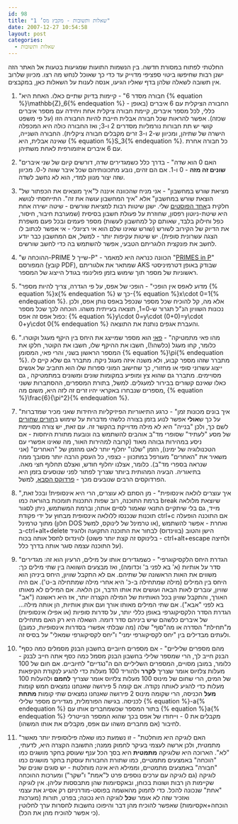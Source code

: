 ```yaml
---
id: 98
title: "שאלות ותשובות - מקבץ מס’ 1"
date: 2007-12-27 10:54:58
layout: post
categories: 
  - שאלות ותשובות
---
```

החלטתי לפתוח במסורת חדשה. בין הנשמות התועות שמגיעות בטעות אל האתר הזה ישנן רבות שחיפשו ביטוי ספציפי מדוייק עד כדי כך שאוכל לנחש מה רצו. מכיוון שלרוב אין תשובה לשאלה שלהן בדף שאליו הגיעו, אנסה לענות על השאלות כאן, במקבצים.

1) "חבורה מסדר 6" - קיימות בדיוק שתיים כאלו. האחת היא {% equation %}\mathbb{Z}_6{% endequation %} - החבורה הציקלית עם 6 איברים (באופן כללי, לכל מספר איברים, קיימת חבורה ציקלית אחת ויחידה עם מספר איברים שכזה). אפשר להראות שכל חבורה אבלית חייבת להיות החבורה הזו (על פי משפט קושי יש תת חבורות נורמליות מסדרים 2 ו-3; ואז החבורה כולה היא המכפלה הישרה של שתיהן, ומכיוון ש-2 ו-3 זרים מקבלים חבורה ציקלית). החבורה השנייה, שאינה אבלית, היא {% equation %}S_3{% endequation %}. כל חבורה אחרת  עם 6 איברים איזומורפית לאחת משתיהן.

2) "האם 0 הוא שדה" - בדרך כלל כשמגדירים שדה, דורשים קיום של שני איברים <strong>שונים זה מזה</strong> - 0 ו-1. אם הם זהים, נובע מתכונותיהם שכל איבר שווה ל-0. מכיוון שזה יצור מנוון למדי, הוא לא נחשב לשדה.

3) "מציאת שורש במחשבון" - אני מניח שהכוונה איננה ל"איך מוצאים את הכפתור של הוצאת שורש במחשבון" אלא "איך המחשבון עושה את זה". התייחסתי לנושא חלקית ב<a href="http://www.gadial.net/?p=86">אחד הפוסטים</a> שלי. ישנן שיטות רבות למציאת שורשים - שיטה ישירה אחת היא שיטת-ניוטון רפסון, שחוזרת על פעולת חשבון בסיסית (שמערבת חיבור, חיסור, כפל וחילוק בלבד, שאותם קל למחשבון לעשות) מספר פעמים ובכל פעם משפרת את הדיוק של הקירוב לשורש (שורש שאינו שלם הוא אי רציונלי - אי אפשר לכתוב לו הצגה עשרונית סופית). יש שיטות עקיפות יותר - למשל, אם המחשבון כבר יודע לחשב את פונקצית הלוגריתם הטבעי, אפשר להשתמש בה כדי לחשב שורשים.

4) "ההוכחה ש-PRIME שייך ל-P" - הכוונה כנראה היא למאמר "<a href="http://www.math.princeton.edu/~annals/issues/2004/Sept2004/Agrawal.pdf">PRIMES in P</a>" המפורסם (קובץ PDF), שמתאר את אלגוריתם AKS שבודק באופן דטרמיניסטי ראשוניות של מספר תוך שימוש בזמן פולינומי בגודל הייצוג של המספר.

5) "מדוע לאפס אין הופכי" - הופכי של אפס, על פי הגדרה, צריך להיות מספר {% equation %}x{% endequation %} כך ש-{% equation %}x\cdot 0=1{% endequation %}. אלא מה, קל להוכיח שכל מספר שנכפל באפס נותן אפס, ולכן נכונות השוויון הנ"ל תגרור ש-0=1, תוצאה בעייתית משהו. הוכחה לכך שכל מספר כפול אפס זה אפס: {% equation %}y\cdot 0=y\cdot (0+0)=y\cdot 0+y\cdot 0{% endequation %} והעברת אגפים נותנת את התוצאה.

6) "מהו פאי מתמטיקה" - <a href="http://he.wikipedia.org/wiki/%D7%A4%D7%90%D7%99">פאי</a> הוא מספר שמייצג את היחס בין היקף מעגל וקוטרו. כלומר, קחו מעגל (כלשהו!), חשבו את ההיקף שלו, חשבו את הקוטר, חלקו את המספר הראשון בשני, והרי פאי, המסומן {% equation %}\pi{% endequation %}. מתברר שזהו מספר קבוע, ולא משנה איזה מעגל ניקח. מתברר גם שלא קיים לו ייצוג עשרוני סופי או מחזורי, כך שחישוב המוני ספרות שלו הוא תחביב של אנשים מסויימים. מתברר גם שהוא צץ ומופיע במקומות שונים ומשונים במתמטיקה , גם כאלו שאינם קשורים בבירור למעגלים. למשל, בתורת המספרים, ההסתברות ששני מספרים שנבחרו באקראי יהיו זרים זה לזה היא, משום מה, {% equation %}\frac{6}{\pi^2}{% endequation %}.

7) "איך בונים מכונות זמן" - כרגע התיאוריות הפיזיקליות היחידות שאני מכיר שמדברות על כך ש<strong>אולי</strong> אפשר לנוע בזמן בצורה כלשהי מדברות על שימוש ב<a href="http://he.wikipedia.org/wiki/%D7%97%D7%95%D7%A8_%D7%A9%D7%97%D7%95%D7%A8">חורים שחורים</a> לשם כך, ולכן "בנייה" היא לא מילה מדוייקת בהקשר זה. עם זאת, יש צורה מסויימת של מסע "לעתיד" שסופרי מד"ב אוהבים להשתמש בה ונובעת מתורת היחסות - אם ניסע במהירות גבוהה מאוד (קרובה למהירות האור, מה שאינו אפשרי עם הטכנולוגיה של ימינו), הזמן "שלנו" יחלוף יותר לאט מהזמן של "האחרים" (אני משאיר את "האחרים" מעורפל במתכוון - כצפוי, כל העסק הרבה יותר מסובך ממה שנראה בספרי מד"ב). כלומר, אצלנו יחלוף חודש, ואצלם תחלוף חצי מאה. בתיאוריה. הבעיה המהותית ביותר שצריך לפתור לפני שנוסעים בזמן היא הפרדוקסים הרבים שנובעים מכך - <a href="http://he.wikipedia.org/wiki/%D7%A4%D7%A8%D7%93%D7%95%D7%A7%D7%A1_%D7%94%D7%A1%D7%91%D7%90">פרדוקס הסבא</a>, למשל.

8) "איך עוצרים לולאה אינסופית" - מן הסתם לא עוצרים, הרי היא אינסופית! ובכל זאת, ברמת התוכנה, רוב שפות התכנות תומכות בהוראה כמו break שיוצאת מלולאה מייד, גם בלי שיתקיים התנאי שאמור לסיים אותה; וברמת המשתמש, ניתן לסגור תוכנות שנכנסו ללולאה אינסופית מבחוץ על ידי פקודת ctrl+c אם התוכנה הופעלה מתוך טרמינל (חלון DOS או טרמינל של לינוקס, למשל), ואחרת - אפשר להשתמש ב-ctrl+alt+delete הישן והטוב (בווינדוס) לבחור את התוכנה התקועה ולהגיד לווינדוס לחסל אותה בכוח (בלינוקס זה קצת יותר פשוט - ctrl+alt+escape ולחיצה על התוכנה עצמה סוגר אותה בדרך כלל).

9) "הגדרת היחס הלקסיקוגרפי" - כשמגדירים אותו על מילים, הרעיון הוא זה: מגדירים סדר על אותיות (א' בא לפני ב' וכדומה), ואז מבצעים השוואה בין שתי מילים כך: משווים את האות הראשונה של שתיהם. אם לא התקבל שוויון, היחס ביניהן הוא היחס בין המילים (מילה שמתחילה ב-כ' היא אחרי מילה שמתחילה ב-ט'). אם היה שוויון, עוברים לאות הבאה ועושים את אותו הדבר, וכן הלאה. אם המילים לא מאותו האורך, והתקבל שוויון בכל האותיות של המילה הקצרה יותר, אז היא ראשונה ("אב" בא לפני "אבא"). אם שתי המילים מאותו אורך ועם אותן אותיות, הן אותה מילה... הגדרת הסדר הלקסיקוגרפי באופן כללי יותר, על סדרות סופיות (או אפילו אינסופיות) של איברים כלשהם שיש ביניהם סדר דומה. השאלה היא רק האם מתחילים מ"תחילת" הסדרה או מה"סוף" שלה (מה שבלתי אפשרי בסדרות אינסופיות, כמובן) ולעתים מבדילים בין "יחס לקסיקוגרפי ימני" ו"יחס לקסיקוגרפי שמאלי" על בסיס זה.

10) "מהם מספרים שליליים" - אם מספרים חיוביים בחשבון הבנק מסמלים כמה כסף הבנק חייב לך, הרי שמספר שלילי בחשבון הבנק מסמל כמה כסף אתה חייב לבנק - כלומר, במובן מסויים, המספרים השליליים הם ה"נגדיים" לחיוביים. אם חום של 100 מעלות צלזיוס אומר שצריך <strong>לקרר</strong> ולהוריד 100 מעלות כדי להגיע לנקודת הקיפאות של המים, הרי שחום של מינוס 100 מעלות צלזיוס אומר שצריך <strong>לחמם</strong> ולהעלות 100 מעלות כדי להגיע לאותה נקודה. אם קומה 5 פירושה שאנחנו נמצאים חמש קומות <strong>מעל</strong> הכניסה, הרי שקומה מינוס 2 פירושה שאנחנו נמצאים שתי קומות <strong>מתחת</strong> לכניסה. בגישה הפורמלית, מגדירים מספר שלילי {% equation %}-a{% endequation %} בתור המספר שכשמחברים אותו עם {% equation %}a{% endequation %} מקבלים את 0 - וייחודו של אפס בכך שהוא המספר הנייטרלי לחיבור (אם מחברים משהו עם אפס, מקבלים את אותו המשהו).

11) "האם לוגיקה היא מוחלטת" - זו נשמעת כמו שאלה פילוסופית יותר מאשר מתמטית, ולכן ארשה לעצמי בעיקר לחמוק ממנה; התשובה הקצרה היא, לדעתי, "לא". הארוכה היא שלוגיקה <strong>מתמטית</strong> היא בסך הכל ענף שעוסק בחקר מושגים כמו "הוכחה" באמצעים מתמטיים, כמו שתורת החבורות עוסקת בחקר מושגים כמו "חבורה" באמצעים מתמטיים, וממילא היא אינה מוחלטת - יש סוגים שונים של לוגיקה (גם לוגיקה עם ערכים נוספים פרט ל"אמת" ו"שקר") ומערכות ההוכחה שקיימות הן רבות ושונות בכוחן, ובאקסיומות שהן מתבססות עליהן. אין לוגיקה "אחת" שנכונה להכל. כדי לחמוק מהאשמה בפוסט-מודרניזם רק אסייג את עצמי ואזכיר שזה לא אומר ש<strong>כל</strong> לוגיקה היא נכונה; בפרט, תורות (מערכות הוכחה+אקסיומות) שאפשר להוכיח מהן דבר והיפוכו נחשבות לחסרות ערך לחלוטין (כי אפשר להוכיח מהן את הכל).
